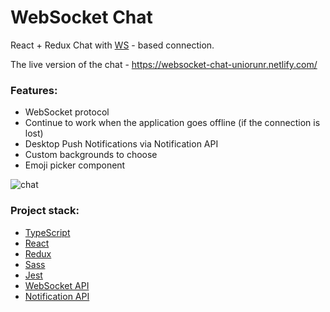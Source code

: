# WebSocket Chat
React + Redux Chat with [WS](https://developer.mozilla.org/en-US/docs/Web/API/WebSockets_API) - based connection.

The live version of the chat - https://websocket-chat-uniorunr.netlify.com/

### Features: 
- WebSocket protocol
- Continue to work when the application goes offline (if the connection is lost)
- Desktop Push Notifications via Notification API
- Custom backgrounds to choose
- Emoji picker component

![chat](https://user-images.githubusercontent.com/33601725/63232301-23f77600-c216-11e9-90df-397a0e1d0a92.png)

### Project stack:
- [TypeScript](https://www.typescriptlang.org/)
- [React](https://reactjs.org/)
- [Redux](https://redux.js.org/)
- [Sass](https://sass-lang.com/)
- [Jest](https://jestjs.io/en/)
- [WebSocket API](https://developer.mozilla.org/en-US/docs/Web/API/WebSockets_API)
- [Notification API](https://developer.mozilla.org/en-US/docs/Web/API/Notifications_API)
